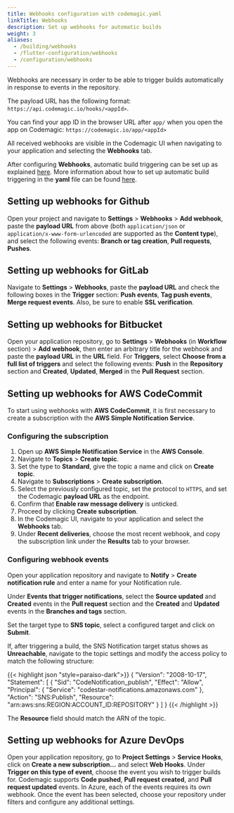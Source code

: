 ```yaml
---
title: Webhooks configuration with codemagic.yaml
linkTitle: Webhooks
description: Set up webhooks for automatic builds
weight: 3
aliases: 
  - /building/webhooks
  - /flutter-configuration/webhooks
  - /configuration/webhooks
---
```


Webhooks are necessary in order to be able to trigger builds automatically in response to events in the repository.

The payload URL has the following format: `https://api.codemagic.io/hooks/<appId>`.

You can find your app ID in the browser URL after `app/` when you open the app on Codemagic: `https://codemagic.io/app/<appId>`


All received webhooks are visible in the Codemagic UI when navigating to your application and selecting the **Webhooks** tab.

After configuring **Webhooks**, automatic build triggering can be set up as explained [here](https://docs.codemagic.io/flutter-configuration/automatic-build-triggering/). More information about how to set up automatic build triggering in the **yaml** file can be found [here](https://docs.codemagic.io/yaml/yaml-getting-started/#triggering).

## Setting up webhooks for Github

Open your project and navigate to **Settings** > **Webhooks** > **Add webhook**, paste the **payload URL** from above (both `application/json` or `application/x-www-form-urlencoded` are supported as the **Content type**), and select the following events: **Branch or tag creation**, **Pull requests**, **Pushes**.

## Setting up webhooks for GitLab

Navigate to **Settings** > **Webhooks**, paste the **payload URL** and check the following boxes in the **Trigger** section: **Push events**, **Tag push events**, **Merge request events**. Also, be sure to enable **SSL verification**.

## Setting up webhooks for Bitbucket

Open your application repository, go to **Settings** > **Webhooks** (in **Workflow** section) > **Add webhook**, then enter an arbitrary title for the webhook and paste the **payload URL** in the **URL** field. For **Triggers**, select **Choose from a full list of triggers** and select the following events: **Push** in the **Repository** section and **Created**, **Updated**, **Merged** in the **Pull Request** section.

## Setting up webhooks for AWS CodeCommit

To start using webhooks with **AWS CodeCommit**, it is first necessary to create a subscription with the **AWS Simple Notification Service**.

### Configuring the subscription

1. Open up **AWS Simple Notification Service** in the **AWS Console**.
2. Navigate to **Topics** > **Create topic**.
3. Set the type to **Standard**, give the topic a name and click on **Create topic**.
4. Navigate to **Subscriptions** > **Create subscription**.
5. Select the previously configured topic, set the protocol to `HTTPS`, and set the Codemagic **payload URL** as the endpoint. 
6. Confirm that **Enable raw message delivery** is unticked.
7. Proceed by clicking **Create subscription**.
8. In the Codemagic UI, navigate to your application and select the **Webhooks** tab.
9. Under **Recent deliveries**, choose the most recent webhook, and copy the subscription link under the **Results** tab to your browser.

### Configuring webhook events

Open your application repository and navigate to **Notify** > **Create notification rule** and enter a name for your Notification rule.

Under **Events that trigger notifications**, select the **Source updated** and **Created** events in the **Pull request** section and the **Created** and **Updated** events in the **Branches and tags** section.

Set the target type to **SNS topic**, select a configured target and click on **Submit**.

If, after triggering a build, the SNS Notification target status shows as **Unreachable**, navigate to the topic settings and modify the access policy to match the following structure:

{{< highlight json "style=paraiso-dark">}}
{
  "Version": "2008-10-17",
  "Statement": [
    {
      "Sid": "CodeNotification_publish",
      "Effect": "Allow",
      "Principal": {
        "Service": "codestar-notifications.amazonaws.com"
      },
      "Action": "SNS:Publish",
      "Resource": "arn:aws:sns:REGION:ACCOUNT_ID:REPOSITORY"
    }
  ]
}
{{< /highlight >}}


The **Resource** field should match the ARN of the topic.

## Setting up webhooks for Azure DevOps

Open your application repository, go to **Project Settings** > **Service Hooks**, click on **Create a new subscription...** and select **Web Hooks**. Under **Trigger on this type of event**, choose the event you wish to trigger builds for. Codemagic supports **Code pushed**, **Pull request created**, and **Pull request updated** events. In Azure, each of the events requires its own webhook. Once the event has been selected, choose your repository under filters and configure any additional settings.
